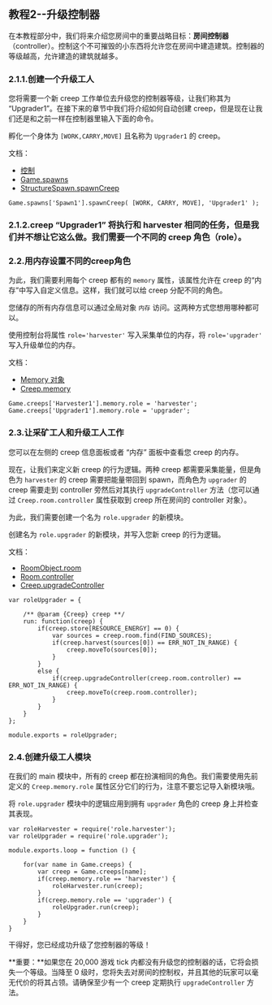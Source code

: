 ## 教程2--升级控制器

在本教程部分中，我们将来介绍您房间中的重要战略目标：**房间控制器**（controller）。控制这个不可摧毁的小东西将允许您在房间中建造建筑。控制器的等级越高，允许建造的建筑就越多。

### 2.1.1.创建一个升级工人

您将需要一个新 creep 工作单位去升级您的控制器等级，让我们称其为 “Upgrader1”。在接下来的章节中我们将介绍如何自动创建 creep，但是现在让我们还是和之前一样在控制器里输入下面的命令。

孵化一个身体为 `[WORK,CARRY,MOVE]` 且名称为 `Upgrader1` 的 creep。

文档：

- [控制](https://screeps-cn.gitee.io/control.html)
- [Game.spawns](http://docs.screeps.com/api/#Game.spawns)
- [StructureSpawn.spawnCreep](http://docs.screeps.com/api/#StructureSpawn.spawnCreep)

```
Game.spawns['Spawn1'].spawnCreep( [WORK, CARRY, MOVE], 'Upgrader1' );
```

### 2.1.2.creep “Upgrader1” 将执行和 harvester 相同的任务，但是我们并不想让它这么做。我们需要一个不同的 creep 角色（role）。

### 2.2.用内存设置不同的creep角色

为此，我们需要利用每个 creep 都有的 `memory` 属性，该属性允许在 creep 的“内存”中写入自定义信息。这样，我们就可以给 creep 分配不同的角色。

您储存的所有内存信息可以通过全局对象 `内存` 访问。这两种方式您想用哪种都可以。

使用控制台将属性 `role='harvester'` 写入采集单位的内存，将 `role='upgrader'` 写入升级单位的内存。

文档：

- [Memory 对象](https://screeps-cn.gitee.io/global-objects.html#Memory-对象)
- [Creep.memory](http://docs.screeps.com/api/#Creep.memory)

```
Game.creeps['Harvester1'].memory.role = 'harvester';
Game.creeps['Upgrader1'].memory.role = 'upgrader';
```

### 2.3.让采矿工人和升级工人工作

您可以在左侧的 creep 信息面板或者 “内存” 面板中查看您 creep 的内存。

现在，让我们来定义新 creep 的行为逻辑。两种 creep 都需要采集能量，但是角色为 `harvester` 的 creep 需要把能量带回到 spawn，而角色为 `upgrader` 的 creep 需要走到 controller 旁然后对其执行 `upgradeController` 方法（您可以通过 `Creep.room.controller` 属性获取到 creep 所在房间的 controller 对象）。

为此，我们需要创建一个名为 `role.upgrader` 的新模块。

创建名为 `role.upgrader` 的新模块，并写入您新 creep 的行为逻辑。

文档：

- [RoomObject.room](http://docs.screeps.com/api/#RoomObject.room)
- [Room.controller](http://docs.screeps.com/api/#Room.controller)
- [Creep.upgradeController](http://docs.screeps.com/api/#Creep.upgradeController)

```
var roleUpgrader = {

    /** @param {Creep} creep **/
    run: function(creep) {
	    if(creep.store[RESOURCE_ENERGY] == 0) {
            var sources = creep.room.find(FIND_SOURCES);
            if(creep.harvest(sources[0]) == ERR_NOT_IN_RANGE) {
                creep.moveTo(sources[0]);
            }
        }
        else {
            if(creep.upgradeController(creep.room.controller) == ERR_NOT_IN_RANGE) {
                creep.moveTo(creep.room.controller);
            }
        }
	}
};

module.exports = roleUpgrader;
```

### 2.4.创建升级工人模块

在我们的 main 模块中，所有的 creep 都在扮演相同的角色。我们需要使用先前定义的 `Creep.memory.role` 属性区分它们的行为，注意不要忘记导入新模块哦。

将 `role.upgrader` 模块中的逻辑应用到拥有 `upgrader` 角色的 creep 身上并检查其表现。

```
var roleHarvester = require('role.harvester');
var roleUpgrader = require('role.upgrader');

module.exports.loop = function () {

    for(var name in Game.creeps) {
        var creep = Game.creeps[name];
        if(creep.memory.role == 'harvester') {
            roleHarvester.run(creep);
        }
        if(creep.memory.role == 'upgrader') {
            roleUpgrader.run(creep);
        }
    }
}
```

干得好，您已经成功升级了您控制器的等级！

**重要：**如果您在 20,000 游戏 tick 内都没有升级您的控制器的话，它将会损失一个等级。当降至 0 级时，您将失去对房间的控制权，并且其他的玩家可以毫无代价的将其占领。请确保至少有一个 creep 定期执行 `upgradeController` 方法。